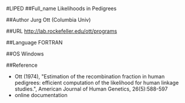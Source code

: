 #LIPED
##Full_name
Likelihoods in Pedigrees

##Author
Jurg Ott (Columbia Univ)

##URL
http://lab.rockefeller.edu/ott/programs

##Language
FORTRAN

##OS
Windows

##Reference
* Ott (1974), "Estimation of the recombination fraction in human pedigrees: efficient computation of the likelihood for human linkage studies.", American Journal of Human Genetics, 26(5):588-597
* online documentation

